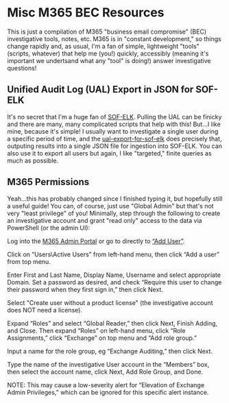 # Misc M365 BEC Resources

This is just a compilation of M365 "business email compromise" (BEC) investigative tools, notes, etc. M365 is in "constant development," so things change rapidly and, as usual, I'm a fan of simple, lightweight "tools" (scripts, whatever) that help me (you!) quickly, accessibly (meaning it's important we undertsand what any "tool" is doing!) answer investigative questions!

## Unified Audit Log (UAL) Export in JSON for SOF-ELK
It's no secret that I'm a huge fan of [SOF-ELK](https://github.com/philhagen/sof-elk). Pulling the UAL can be finicky and there are many, many complicated scripts that help with this! But...I like mine, because it's simple! I usually want to investigate a single user during a specific period of time, and the [ual-export-for-sof-elk](https://github.com/secure-cake/m365-bec-resources/blob/main/ual-export-for-sof-elk)  does precisely that, outputing results into a single JSON file for ingestion into SOF-ELK. You can also use it to export all users but again, I like "targeted," finite queries as much as possible. 

## M365 Permissions
Yeah...this has probably changed since I finished typing it, but hopefully still a useful guide! You can, of course, just use "Global Admin" but that's not very "least privilege" of you! Minimally, step through the following to create an investigative account and grant "read only" access to the data via PowerShell (or the admin UI): 

Log into the [M365 Admin Portal](https://admin.microsoft.com) or go to directly to [“Add User”](https://admin.microsoft.com/#/users/:/adduser).

Click on “Users\Active Users” from left-hand menu, then click “Add a user” from top menu. 

Enter First and Last Name, Display Name, Username and select appropriate Domain. Set a password as desired, and check “Require this user to change their password when they first sign in,” then click Next. 

Select "Create user without a product license" (the investigative account does NOT need a license). 

Expand “Roles” and select “Global Reader,” then click Next, Finish Adding, and Close. Then expand “Roles” on left-hand menu, click “Role Assignments,” click “Exchange” on top menu and “Add role group.”

Input a name for the role group, eg “Exchange Auditing,” then click Next.

Type the name of the investigative User account in the “Members” box, then select the account name, click Next, Add Role Group, and Done.

NOTE: This may cause a low-severity alert for “Elevation of Exchange Admin Privileges,” which can be ignored for this specific alert instance. 
